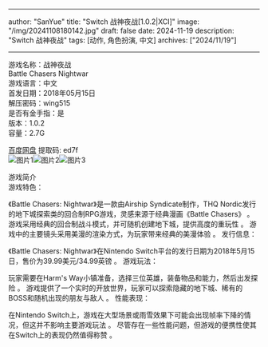 
---
author: "SanYue"
title: "Switch 战神夜战[1.0.2|XCI]"
image: "/img/20241108180142.jpg"
draft: false
date: 2024-11-19
description: "Switch 战神夜战"
tags: [动作, 角色扮演, 中文]
archives: ["2024/11/19"]

---

游戏名称：战神夜战   
Battle Chasers Nightwar    
游戏语言：中文  
首发日期：2018年05月15日  
解压密码：wing515  
是否有金手指：是  
版本：1.0.2   
容量：2.7G

[百度网盘](https//pan.baidu.com/s/1O8gLTXQAJ09rnTJNo2Rvxg) 提取码: ed7f  
![图片1](/img/c68e79.jpg)![图片2](/img/7cb4a9.jpg)![图片3](/img/257ee3.jpg)  

游戏简介  
游戏特色：

《Battle Chasers: Nightwar》是一款由Airship Syndicate制作，THQ Nordic发行的地下城探索类的回合制RPG游戏，灵感来源于经典漫画《Battle Chasers》
。
游戏采用经典的回合制战斗模式，并可随机创建地下城，提供高度的重玩性
。
游戏中的主要镜头采用美漫的渲染方式，为玩家带来经典的美漫体验
。
发行信息：

《Battle Chasers: Nightwar》在Nintendo Switch平台的发行日期为2018年5月15日，售价为39.99美元/34.99英镑
。
游戏玩法：

玩家需要在Harm's Way小镇准备，选择三位英雄，装备物品和能力，然后出发探险
。
游戏提供了一个实时的开放世界，玩家可以探索隐藏的地下城、稀有的BOSS和随机出现的朋友与敌人
。
性能表现：

在Nintendo Switch上，游戏在大型场景或雨雪效果下可能会出现帧率下降的情况，但这并不影响主要游戏玩法
。
尽管存在一些性能问题，但游戏的便携性使其在Switch上的表现仍然值得称赞
。
